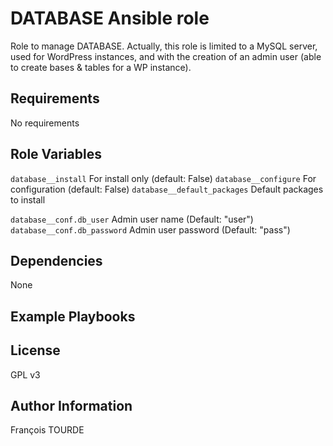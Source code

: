 DATABASE Ansible role
==================

Role to manage DATABASE. Actually, this role is limited to a MySQL server, used for WordPress instances, and with the
creation of an admin user (able to create bases & tables for a WP instance).

Requirements
------------

No requirements

Role Variables
--------------

`database__install` For install only (default: False)
`database__configure` For configuration  (default: False)
`database__default_packages` Default packages to install

`database__conf.db_user` Admin user name (Default: "user")
`database__conf.db_password` Admin user password (Default: "pass")

Dependencies
------------

None

Example Playbooks
-----------------

License
-------

GPL v3

Author Information
------------------

François TOURDE
